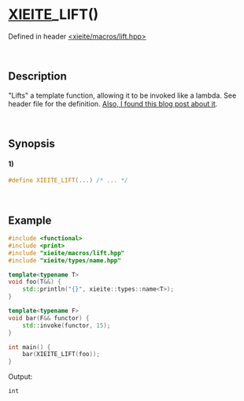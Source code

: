 # [XIEITE](../../macros.md)\_LIFT\(\)
Defined in header [<xieite/macros/lift.hpp>](../../../include/xieite/macros/lift.hpp)

&nbsp;

## Description
"Lifts" a template function, allowing it to be invoked like a lambda. See header file for the definition. [Also, I found this blog post about it](https://devcodef1.com/news/1167084/lift-f-macro-behavior).

&nbsp;

## Synopsis
#### 1)
```cpp
#define XIEITE_LIFT(...) /* ... */
```

&nbsp;

## Example
```cpp
#include <functional>
#include <print>
#include "xieite/macros/lift.hpp"
#include "xieite/types/name.hpp"

template<typename T>
void foo(T&&) {
    std::println("{}", xieite::types::name<T>);
}

template<typename F>
void bar(F&& functor) {
    std::invoke(functor, 15);
}

int main() {
    bar(XIEITE_LIFT(foo));
}
```
Output:
```
int
```
